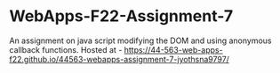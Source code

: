 # WebApps-F22-Assignment-7
An assignment on java script modifying the DOM and using anonymous callback functions.
Hosted at - https://44-563-web-apps-f22.github.io/44563-webapps-assignment-7-jyothsna9797/